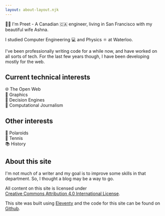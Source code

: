 ```yaml
---
layout: about-layout.njk
---
```


👋🏽 I'm Preet - A Canadian 🇨🇦 engineer, living in San Francisco with my beautiful wife Ashna.

I studied Computer Engineering 💻 and Physics ⚛️ at Waterloo.

I've been professionally writing code for a while now, and have worked on all sorts of tech. For the last few years though, I have been developing mostly for the web.<br/>

## Current technical interests
🌐 The Open Web<br>
🎇 Graphics<br>
🧠 Decision Engines<br>
📰 Computational Journalism<br>

## Other interests
📸 Polaroids<br>
🎾 Tennis<br>
📚 History<br>

## About this site

I'm not much of a writer and my goal is to improve some skills in that department. So, I thought a blog may be a way to go. 

All content on this site is licensed under<br>[Creative Commons Attribution 4.0 International License](https://creativecommons.org/licenses/by/4.0/).

This site was built using [Eleventy](https://www.11ty.io/) and the code for this site can be found on [Github](https://github.com/pshihn/shihn.ca).